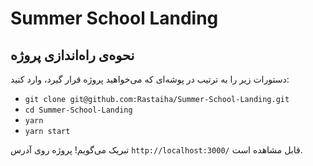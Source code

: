# Summer School Landing

## نحوه‌ی راه‌اندازی پروژه
دستورات زیر را به ترتیب در پوشه‌ای که می‌خواهید پروژه قرار گیرد، وارد کنید:

- `git clone git@github.com:Rastaiha/Summer-School-Landing.git`
- `cd Summer-School-Landing`
- `yarn`
- `yarn start`

تبریک می‌گویم! پروژه روی آدرس `http://localhost:3000/` قابل مشاهده است.
